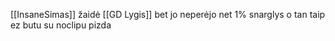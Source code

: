 [[InsaneSimas]] žaidė [[GD Lygis]] bet jo neperėjo net 1% snarglys o tan taip ez butu su noclipu pizda